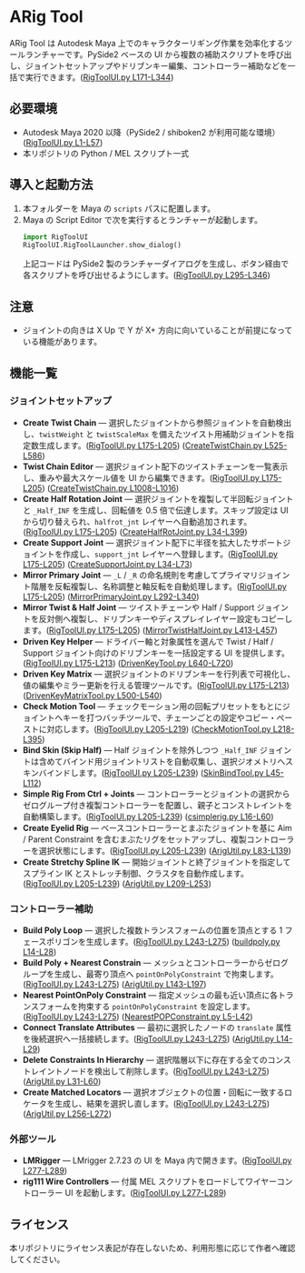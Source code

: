 # ARig Tool

ARig Tool は Autodesk Maya 上でのキャラクターリギング作業を効率化するツールランチャーです。PySide2 ベースの UI から複数の補助スクリプトを呼び出し、ジョイントセットアップやドリブンキー編集、コントローラー補助などを一括で実行できます。([RigToolUI.py L171-L344](./RigToolUI.py#L171-L344))

## 必要環境

- Autodesk Maya 2020 以降（PySide2 / shiboken2 が利用可能な環境）([RigToolUI.py L1-L57](./RigToolUI.py#L1-L57))
- 本リポジトリの Python / MEL スクリプト一式

## 導入と起動方法

1. 本フォルダーを Maya の `scripts` パスに配置します。
2. Maya の Script Editor で次を実行するとランチャーが起動します。
   ```python
   import RigToolUI
   RigToolUI.RigToolLauncher.show_dialog()
   ```
   上記コードは PySide2 製のランチャーダイアログを生成し、ボタン経由で各スクリプトを呼び出せるようにします。([RigToolUI.py L295-L346](./RigToolUI.py#L295-L346))

## 注意

- ジョイントの向きは X Up で Y が X+ 方向に向いていることが前提になっている機能があります。

## 機能一覧

### ジョイントセットアップ

- **Create Twist Chain** — 選択したジョイントから参照ジョイントを自動検出し、`twistWeight` と `twistScaleMax` を備えたツイスト用補助ジョイントを指定数生成します。([RigToolUI.py L175-L205](./RigToolUI.py#L175-L205)) ([CreateTwistChain.py L525-L586](./CreateTwistChain.py#L525-L586))
- **Twist Chain Editor** — 選択ジョイント配下のツイストチェーンを一覧表示し、重みや最大スケール値を UI から編集できます。([RigToolUI.py L175-L205](./RigToolUI.py#L175-L205)) ([CreateTwistChain.py L1008-L1016](./CreateTwistChain.py#L1008-L1016))
- **Create Half Rotation Joint** — 選択ジョイントを複製して半回転ジョイントと `_Half_INF` を生成し、回転値を 0.5 倍で伝達します。スキップ設定は UI から切り替えられ、`halfrot_jnt` レイヤーへ自動追加されます。([RigToolUI.py L175-L205](./RigToolUI.py#L175-L205)) ([CreateHalfRotJoint.py L34-L399](./CreateHalfRotJoint.py#L34-L399))
- **Create Support Joint** — 選択ジョイント配下に半径を拡大したサポートジョイントを作成し、`support_jnt` レイヤーへ登録します。([RigToolUI.py L175-L205](./RigToolUI.py#L175-L205)) ([CreateSupportJoint.py L34-L73](./CreateSupportJoint.py#L34-L73))
- **Mirror Primary Joint** — `_L` / `_R` の命名規則を考慮してプライマリジョイント階層を反転複製し、名称調整と軸反転を自動処理します。([RigToolUI.py L175-L205](./RigToolUI.py#L175-L205)) ([MirrorPrimaryJoint.py L292-L340](./MirrorPrimaryJoint.py#L292-L340))
- **Mirror Twist & Half Joint** — ツイストチェーンや Half / Support ジョイントを反対側へ複製し、ドリブンキーやディスプレイレイヤー設定もコピーします。([RigToolUI.py L175-L205](./RigToolUI.py#L175-L205)) ([MirrorTwistHalfJoint.py L413-L457](./MirrorTwistHalfJoint.py#L413-L457))
- **Driven Key Helper** — ドライバー軸と対象属性を選んで Twist / Half / Support ジョイント向けのドリブンキーを一括設定する UI を提供します。([RigToolUI.py L175-L213](./RigToolUI.py#L175-L213)) ([DrivenKeyTool.py L640-L720](./DrivenKeyTool.py#L640-L720))
- **Driven Key Matrix** — 選択ジョイントのドリブンキーを行列表で可視化し、値の編集やミラー更新を行える管理ツールです。([RigToolUI.py L175-L213](./RigToolUI.py#L175-L213)) ([DrivenKeyMatrixTool.py L500-L540](./DrivenKeyMatrixTool.py#L500-L540))
- **Check Motion Tool** — チェックモーション用の回転プリセットをもとにジョイントへキーを打つバッチツールで、チェーンごとの設定やコピー・ペーストに対応します。([RigToolUI.py L205-L219](./RigToolUI.py#L205-L219)) ([CheckMotionTool.py L218-L395](./CheckMotionTool.py#L218-L395))
- **Bind Skin (Skip Half)** — Half ジョイントを除外しつつ `_Half_INF` ジョイントは含めてバインド用ジョイントリストを自動収集し、選択ジオメトリへスキンバインドします。([RigToolUI.py L205-L239](./RigToolUI.py#L205-L239)) ([SkinBindTool.py L45-L112](./SkinBindTool.py#L45-L112))
- **Simple Rig From Ctrl + Joints** — コントローラーとジョイントの選択からゼログループ付き複製コントローラーを配置し、親子とコンストレイントを自動構築します。([RigToolUI.py L205-L239](./RigToolUI.py#L205-L239)) ([csimplerig.py L16-L60](./csimplerig.py#L16-L60))
- **Create Eyelid Rig** — ベースコントローラーとまぶたジョイントを基に Aim / Parent Constraint を含むまぶたリグをセットアップし、複製コントローラーを選択状態にします。([RigToolUI.py L205-L239](./RigToolUI.py#L205-L239)) ([ArigUtil.py L83-L139](./ArigUtil.py#L83-L139))
- **Create Stretchy Spline IK** — 開始ジョイントと終了ジョイントを指定してスプライン IK とストレッチ制御、クラスタを自動作成します。([RigToolUI.py L205-L239](./RigToolUI.py#L205-L239)) ([ArigUtil.py L209-L253](./ArigUtil.py#L209-L253))

### コントローラー補助

- **Build Poly Loop** — 選択した複数トランスフォームの位置を頂点とする 1 フェースポリゴンを生成します。([RigToolUI.py L243-L275](./RigToolUI.py#L243-L275)) ([buildpoly.py L14-L28](./buildpoly.py#L14-L28))
- **Build Poly + Nearest Constrain** — メッシュとコントローラーからゼログループを生成し、最寄り頂点へ `pointOnPolyConstraint` で拘束します。([RigToolUI.py L243-L275](./RigToolUI.py#L243-L275)) ([ArigUtil.py L143-L197](./ArigUtil.py#L143-L197))
- **Nearest PointOnPoly Constraint** — 指定メッシュの最も近い頂点に各トランスフォームを拘束する `pointOnPolyConstraint` を設定します。([RigToolUI.py L243-L275](./RigToolUI.py#L243-L275)) ([NearestPOPConstraint.py L5-L42](./NearestPOPConstraint.py#L5-L42))
- **Connect Translate Attributes** — 最初に選択したノードの `translate` 属性を後続選択へ一括接続します。([RigToolUI.py L243-L275](./RigToolUI.py#L243-L275)) ([ArigUtil.py L14-L29](./ArigUtil.py#L14-L29))
- **Delete Constraints In Hierarchy** — 選択階層以下に存在する全てのコンストレイントノードを検出して削除します。([RigToolUI.py L243-L275](./RigToolUI.py#L243-L275)) ([ArigUtil.py L31-L60](./ArigUtil.py#L31-L60))
- **Create Matched Locators** — 選択オブジェクトの位置・回転に一致するロケータを生成し、結果を選択し直します。([RigToolUI.py L243-L275](./RigToolUI.py#L243-L275)) ([ArigUtil.py L256-L272](./ArigUtil.py#L256-L272))

### 外部ツール

- **LMRigger** — LMrigger 2.7.23 の UI を Maya 内で開きます。([RigToolUI.py L277-L289](./RigToolUI.py#L277-L289))
- **rig111 Wire Controllers** — 付属 MEL スクリプトをロードしてワイヤーコントローラー UI を起動します。([RigToolUI.py L277-L289](./RigToolUI.py#L277-L289))

## ライセンス

本リポジトリにライセンス表記が存在しないため、利用形態に応じて作者へ確認してください。
